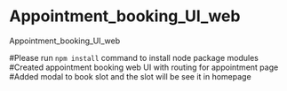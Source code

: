 # Appointment_booking_UI_web
Appointment_booking_UI_web

#Please run `npm install` command to install node package modules
#Created appointment booking web UI with routing for appointment page
#Added modal to book slot and the slot will be see it in homepage
